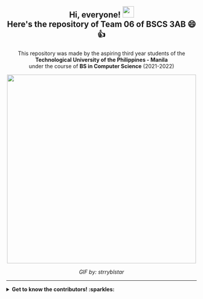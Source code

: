 ## <p align="center"> Hi, everyone! <img src="https://raw.githubusercontent.com/MartinHeinz/MartinHeinz/master/wave.gif" width="30px"> <br> Here's the repository of Team 06 of BSCS 3AB :smile: :+1: </b></p>
<p align="center"> This repository was made by the aspiring third year students of the <br>
  <b>Technological University of the Philippines - Manila</b> <br> 
  under the course of <b>BS in Computer Science</b> (2021-2022)
</p>
  
<p align="center">
  <img width="500" src="https://user-images.githubusercontent.com/91128947/134713292-e5b1eaff-2854-489c-9d92-cab6d1159ca9.gif">
</p>
<p align="center">
  <i> GIF by: strryblstar </i>
</p>


-------------------------------------------------------------------------------------------------------------------------------------
<details><p>
  <summary><b>Get to know the contributors!  :sparkles:</b><br></summary>
  
> Contributor's Name    | Branch Name
>------------------------|------------------------------------
>  :woman:  **BAGASONA**, Kim Dianne  | kimbranch
>  :boy:  **CAMAÑAG**, Christopher | Tophbranch
>  :woman:  **ESTRELLA**, Joana Marie | wanaBranch
>  :boy:  **GUEVARRA**, Ezekiel | zekbranch
>  :boy:  **PINPIN**, Marshal Amieron | PinpinBranch
>  :woman:  **ROMERO**, Allana Mae | allanaBranch
>  :boy:  **YUSOPH**, Jihad | jibranch
 
</p></details>
